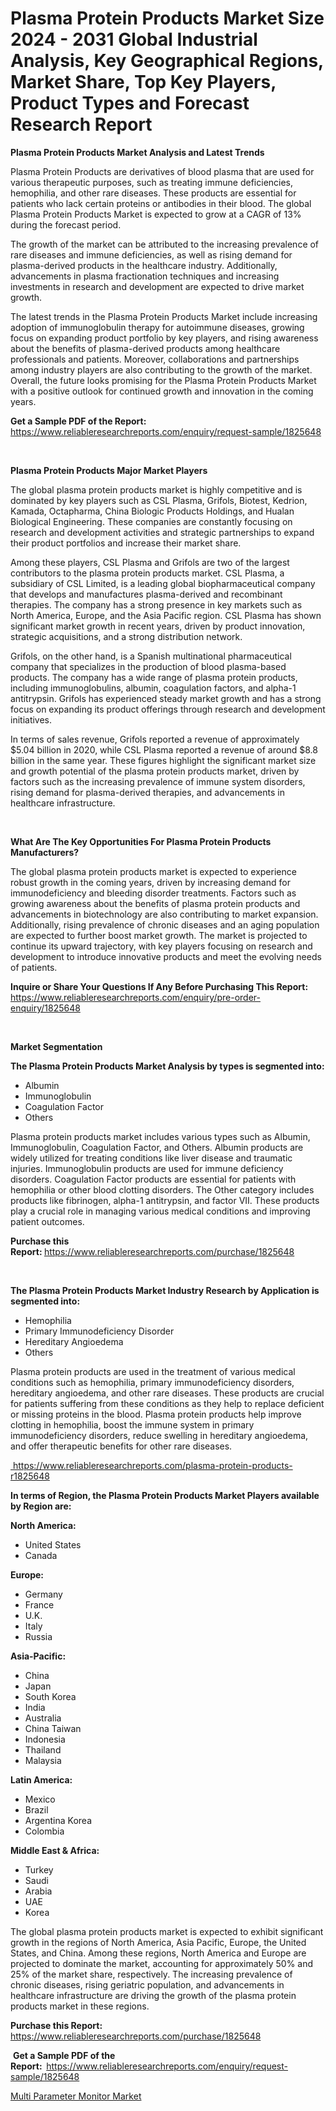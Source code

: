<p><h1>Plasma Protein Products Market Size 2024 - 2031 Global Industrial Analysis, Key Geographical Regions, Market Share, Top Key Players, Product Types and Forecast Research Report</h1></p><p><strong>Plasma Protein Products Market Analysis and Latest Trends</strong></p>
<p><p>Plasma Protein Products are derivatives of blood plasma that are used for various therapeutic purposes, such as treating immune deficiencies, hemophilia, and other rare diseases. These products are essential for patients who lack certain proteins or antibodies in their blood. The global Plasma Protein Products Market is expected to grow at a CAGR of 13% during the forecast period. </p><p>The growth of the market can be attributed to the increasing prevalence of rare diseases and immune deficiencies, as well as rising demand for plasma-derived products in the healthcare industry. Additionally, advancements in plasma fractionation techniques and increasing investments in research and development are expected to drive market growth.</p><p>The latest trends in the Plasma Protein Products Market include increasing adoption of immunoglobulin therapy for autoimmune diseases, growing focus on expanding product portfolio by key players, and rising awareness about the benefits of plasma-derived products among healthcare professionals and patients. Moreover, collaborations and partnerships among industry players are also contributing to the growth of the market. Overall, the future looks promising for the Plasma Protein Products Market with a positive outlook for continued growth and innovation in the coming years.</p></p>
<p><strong>Get a Sample PDF of the Report:&nbsp;</strong> <a href="https://www.reliableresearchreports.com/enquiry/request-sample/1825648">https://www.reliableresearchreports.com/enquiry/request-sample/1825648</a></p>
<p>&nbsp;</p>
<p><strong>Plasma Protein Products Major Market Players</strong></p>
<p><p>The global plasma protein products market is highly competitive and is dominated by key players such as CSL Plasma, Grifols, Biotest, Kedrion, Kamada, Octapharma, China Biologic Products Holdings, and Hualan Biological Engineering. These companies are constantly focusing on research and development activities and strategic partnerships to expand their product portfolios and increase their market share.</p><p>Among these players, CSL Plasma and Grifols are two of the largest contributors to the plasma protein products market. CSL Plasma, a subsidiary of CSL Limited, is a leading global biopharmaceutical company that develops and manufactures plasma-derived and recombinant therapies. The company has a strong presence in key markets such as North America, Europe, and the Asia Pacific region. CSL Plasma has shown significant market growth in recent years, driven by product innovation, strategic acquisitions, and a strong distribution network.</p><p>Grifols, on the other hand, is a Spanish multinational pharmaceutical company that specializes in the production of blood plasma-based products. The company has a wide range of plasma protein products, including immunoglobulins, albumin, coagulation factors, and alpha-1 antitrypsin. Grifols has experienced steady market growth and has a strong focus on expanding its product offerings through research and development initiatives.</p><p>In terms of sales revenue, Grifols reported a revenue of approximately $5.04 billion in 2020, while CSL Plasma reported a revenue of around $8.8 billion in the same year. These figures highlight the significant market size and growth potential of the plasma protein products market, driven by factors such as the increasing prevalence of immune system disorders, rising demand for plasma-derived therapies, and advancements in healthcare infrastructure.</p></p>
<p>&nbsp;</p>
<p><strong>What Are The Key Opportunities For Plasma Protein Products Manufacturers?</strong></p>
<p><p>The global plasma protein products market is expected to experience robust growth in the coming years, driven by increasing demand for immunodeficiency and bleeding disorder treatments. Factors such as growing awareness about the benefits of plasma protein products and advancements in biotechnology are also contributing to market expansion. Additionally, rising prevalence of chronic diseases and an aging population are expected to further boost market growth. The market is projected to continue its upward trajectory, with key players focusing on research and development to introduce innovative products and meet the evolving needs of patients.</p></p>
<p><strong>Inquire or Share Your Questions If Any Before Purchasing This Report:</strong> <a href="https://www.reliableresearchreports.com/enquiry/pre-order-enquiry/1825648">https://www.reliableresearchreports.com/enquiry/pre-order-enquiry/1825648</a></p>
<p>&nbsp;</p>
<p><strong>Market Segmentation</strong></p>
<p><strong>The Plasma Protein Products Market Analysis by types is segmented into:</strong></p>
<p><ul><li>Albumin</li><li>Immunoglobulin</li><li>Coagulation Factor</li><li>Others</li></ul></p>
<p><p>Plasma protein products market includes various types such as Albumin, Immunoglobulin, Coagulation Factor, and Others. Albumin products are widely utilized for treating conditions like liver disease and traumatic injuries. Immunoglobulin products are used for immune deficiency disorders. Coagulation Factor products are essential for patients with hemophilia or other blood clotting disorders. The Other category includes products like fibrinogen, alpha-1 antitrypsin, and factor VII. These products play a crucial role in managing various medical conditions and improving patient outcomes.</p></p>
<p><strong>Purchase this Report:&nbsp;</strong><a href="https://www.reliableresearchreports.com/purchase/1825648">https://www.reliableresearchreports.com/purchase/1825648</a></p>
<p>&nbsp;</p>
<p><strong>The Plasma Protein Products Market Industry Research by Application is segmented into:</strong></p>
<p><ul><li>Hemophilia</li><li>Primary Immunodeficiency Disorder</li><li>Hereditary Angioedema</li><li>Others</li></ul></p>
<p><p>Plasma protein products are used in the treatment of various medical conditions such as hemophilia, primary immunodeficiency disorders, hereditary angioedema, and other rare diseases. These products are crucial for patients suffering from these conditions as they help to replace deficient or missing proteins in the blood. Plasma protein products help improve clotting in hemophilia, boost the immune system in primary immunodeficiency disorders, reduce swelling in hereditary angioedema, and offer therapeutic benefits for other rare diseases.</p></p>
<p><a href="https://www.reliableresearchreports.com/plasma-protein-products-r1825648">&nbsp;https://www.reliableresearchreports.com/plasma-protein-products-r1825648</a></p>
<p><strong>In terms of Region, the Plasma Protein Products Market Players available by Region are:</strong></p>
<p>
    <p> <strong> North America: </strong>
        <ul>
            <li>United States</li>
            <li>Canada</li>
        </ul>
        </p> 
    <p> <strong> Europe: </strong>
        <ul>
            <li>Germany</li>
            <li>France</li>
            <li>U.K.</li>
            <li>Italy</li>
            <li>Russia</li>
        </ul>
        </p> 
    <p> <strong> Asia-Pacific: </strong>
        <ul>
            <li>China</li>
            <li>Japan</li>
            <li>South Korea</li>
            <li>India</li>
            <li>Australia</li>
            <li>China Taiwan</li>
            <li>Indonesia</li>
            <li>Thailand</li>
            <li>Malaysia</li>
        </ul>
        </p> 
    <p> <strong> Latin America: </strong>
        <ul>
            <li>Mexico</li>
            <li>Brazil</li>
            <li>Argentina Korea</li>
            <li>Colombia</li>
        </ul>
        </p> 
    <p> <strong> Middle East & Africa: </strong>
        <ul>
            <li>Turkey</li>
            <li>Saudi</li>
            <li>Arabia</li>
            <li>UAE</li>
            <li>Korea</li>
        </ul>
    </p>
    </p>
<p><p>The global plasma protein products market is expected to exhibit significant growth in the regions of North America, Asia Pacific, Europe, the United States, and China. Among these regions, North America and Europe are projected to dominate the market, accounting for approximately 50% and 25% of the market share, respectively. The increasing prevalence of chronic diseases, rising geriatric population, and advancements in healthcare infrastructure are driving the growth of the plasma protein products market in these regions.</p></p>
<p><strong>Purchase this Report: </strong><a href="https://www.reliableresearchreports.com/purchase/1825648">https://www.reliableresearchreports.com/purchase/1825648</a></p>
<p>&nbsp;<strong>Get a Sample PDF of the Report:&nbsp;&nbsp;</strong><a href="https://www.reliableresearchreports.com/enquiry/request-sample/1825648">https://www.reliableresearchreports.com/enquiry/request-sample/1825648</a></p>
<p><strong></strong></p>
<p><p><a href="https://view.publitas.com/reportprime-1/multi-parameter-monitor-market-size-reveals-the-best-marketing-channels-in-global-industry/">Multi Parameter Monitor Market</a></p></p>